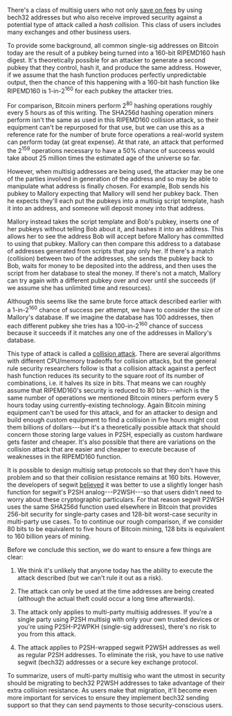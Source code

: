 There's a class of multisig users who not only [save on fees][bech32 fee
savings] by using bech32 addresses but who also receive improved
security against a potential type of attack called a *hash collision.*
This class of users includes many exchanges and other business users.

To provide some background, all common single-sig addresses on Bitcoin
today are the result of a pubkey being turned into a 160-bit RIPEMD160
hash digest.  It's theoretically possible for an attacker to generate a
second pubkey that they control, hash it, and produce the same address.
However, if we assume that the hash function produces perfectly
unpredictable output, then the chance of this happening with a 160-bit
hash function like RIPEMD160 is 1-in-2<sup>160</sup> for each pubkey the
attacker tries.

<!-- $ bitcoin-cli getmininginfo | jq .networkhashps
     65134463000474080000

    log2(65134463000474080000 * 60 * 60 * 5)
    79.95576417220315 -->

For comparison, Bitcoin miners perform 2<sup>80</sup> hashing operations
roughly every 5 hours as of this writing.  The SHA256d hashing operation
miners perform isn't the same as used in this RIPEMD160 collision
attack, so their equipment can't be repurposed for that use, but we can
use this as a reference rate for the number of brute force operations a
real-world system can perform today (at great expense).  At that rate,
an attack that performed the 2<sup>159</sup> operations necessary to
have a 50% chance of succeess would take about 25 million times the
estimated age of the universe so far.  <!-- 2**79 * 5 / 24 / 365.25 /
14e9 / 1e9 -->

However, when multisig addresses are being used, the attacker may be one
of the parties involved in generation of the address and so may be able
to manipulate what address is finally chosen.  For example, Bob sends
his pubkey to Mallory expecting that Mallory will send her pubkey back.
Then he expects they'll each put the pubkeys into a multisig script
template, hash it into an address, and someone will deposit money into
that address.

Mallory instead takes the script template and Bob's pubkey, inserts one
of her pubkeys without telling Bob about it, and hashes it into an
address.  This allows her to see the address Bob will accept before
Mallory has committed to using that pubkey.  Mallory can then compare
this address to a database of addresses generated from scripts that pay
only her.  If there's a match (collision) between two of the addresses,
she sends the pubkey back to Bob, waits for money to be deposited into
the address, and then uses the script from her database to steal the
money.  If there's not a match, Mallory can try again with a different
pubkey over and over until she succeeds (if we assume she has unlimited
time and resources).

Although this seems like the same brute force attack described earlier
with a 1-in-2<sup>160</sup> chance of success per attempt, we have to
consider the size of Mallory's database.  If we imagine the database has
100 addresses, then each different pubkey she tries has a
100-in-2<sup>160</sup> chance of success because it succeeds if it
matches any one of the addresses in Mallory's database.

This type of attack is called a [collision attack][].  There are several
algorithms with different CPU/memory tradeoffs for collision attacks,
but the general rule security researchers follow is that a collision
attack against a perfect hash function reduces its security to the
square root of its number of combinations, i.e. it halves its size in
bits.  That means we can roughly assume that RIPEMD160's security is
reduced to 80 bits---which is the same number of operations we mentioned
Bitcoin miners perform every 5 hours today using currently-existing
technology.  Again Bitcoin mining equipment can't be used for this
attack, and for an attacker to design and build enough custom equipment
to find a collision in five hours might cost them billions of
dollars---but it's a theoretically possible attack that should concern
those storing large values in P2SH, especially as custom hardware gets
faster and cheaper.  It's also possible that there are variations on the
collision attack that are easier and cheaper to execute because of
weaknesses in the RIPEMD160 function.

It is possible to design multisig setup protocols so that they don't
have this problem and so that their collision resistance remains at 160
bits.  However, the developers of segwit [believed][sipa collision
resistance] it was better to use a slightly longer hash function for
segwit's P2SH analog---P2WSH---so that users didn't need to worry about
these cryptographic particulars.  For that reason segwit P2WSH uses the
same SHA256d function used elsewhere in Bitcoin that provides 256-bit
security for single-party cases and 128-bit worst-case security in
multi-party use cases.  To to continue our rough comparison, if we
consider 80 bits to be equivalent to five hours of Bitcoin mining, 128
bits is equivalent to 160 billion years of mining.  <!-- 128-80=48,
2**48 * 5 / 24 / 365 / 1e9 -->

Before we conclude this section, we do want to ensure a few things are
clear:

1. We think it's unlikely that anyone today has the ability to execute
   the attack described (but we can't rule it out as a risk).

2. The attack can only be used at the time addresses are being
   created (although the actual theft could occur a long time
   afterwards).

3. The attack only applies to multi-party multisig addresses.  If you're
   a single party using P2SH multisig with only your own trusted devices
   or you're using P2SH-P2WPKH (single-sig addresses), there's no risk
   to you from this attack.

4. The attack applies to P2SH-wrapped segwit P2WSH addresses as well as
   regular P2SH addresses.  To eliminate the risk, you have to use
   native segwit (bech32) addresses or a secure key exchange protocol.

To summarize, users of multi-party multisig who want the utmost in
security should be migrating to bech32 P2WSH addresses to take advantage
of their extra collision resistance.  As users make that migration,
it'll become even more important for services to ensure they implement
bech32 sending support so that they can send payments to those
security-conscious users.

[bech32 fee savings]: /en/bech32-sending-support/#fee-savings-with-native-segwit
[sipa collision resistance]: https://lists.linuxfoundation.org/pipermail/bitcoin-dev/2016-January/012205.html
[collision attack]: https://en.wikipedia.org/wiki/Collision_attack
